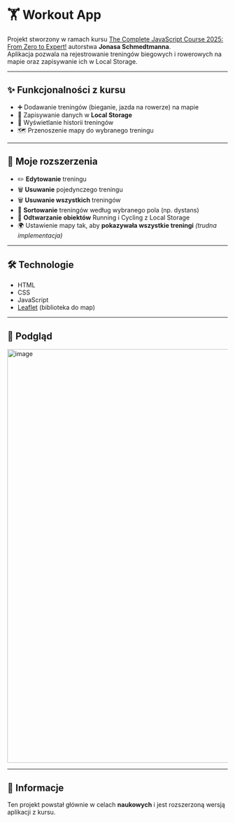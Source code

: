 # 🏋️ Workout App  

Projekt stworzony w ramach kursu [The Complete JavaScript Course 2025: From Zero to Expert!](https://www.udemy.com/share/101Wfe3@4V3l0ch4TCST47U1TKJSkmqxZkSI3z9oYhM6DrG_K60mgTrWAkb9dvmijaeuYeXtuQ==/) autorstwa **Jonasa Schmedtmanna**.  
Aplikacja pozwala na rejestrowanie treningów biegowych i rowerowych na mapie oraz zapisywanie ich w Local Storage.  

---

## ✨ Funkcjonalności z kursu
- ➕ Dodawanie treningów (bieganie, jazda na rowerze) na mapie  
- 💾 Zapisywanie danych w **Local Storage**  
- 📜 Wyświetlanie historii treningów  
- 🗺️ Przenoszenie mapy do wybranego treningu  

---

## 🚀 Moje rozszerzenia
- ✏️ **Edytowanie** treningu  
- 🗑️ **Usuwanie** pojedynczego treningu  
- 🗑️ **Usuwanie wszystkich** treningów  
- 🔀 **Sortowanie** treningów według wybranego pola (np. dystans)  
- 🔄 **Odtwarzanie obiektów** Running i Cycling z Local Storage  
- 🌍 Ustawienie mapy tak, aby **pokazywała wszystkie treningi** *(trudna implementacja)*  

---

## 🛠 Technologie
- HTML  
- CSS  
- JavaScript  
- [Leaflet](https://leafletjs.com/) (biblioteka do map)  

---

## 📸 Podgląd
<img width="1918" height="944" alt="image" src="https://github.com/user-attachments/assets/be757eca-d6ea-42d6-a51b-7477eb195a55" />

---

## 📌 Informacje
Ten projekt powstał głównie w celach **naukowych** i jest rozszerzoną wersją aplikacji z kursu.  
